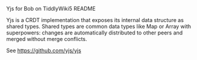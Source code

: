 Yjs for Bob on TiddlyWiki5 README

Yjs is a CRDT implementation that exposes its internal data structure as shared types. Shared types are common data types like Map or Array with superpowers: changes are automatically distributed to other peers and merged without merge conflicts.

See https://github.com/yjs/yjs